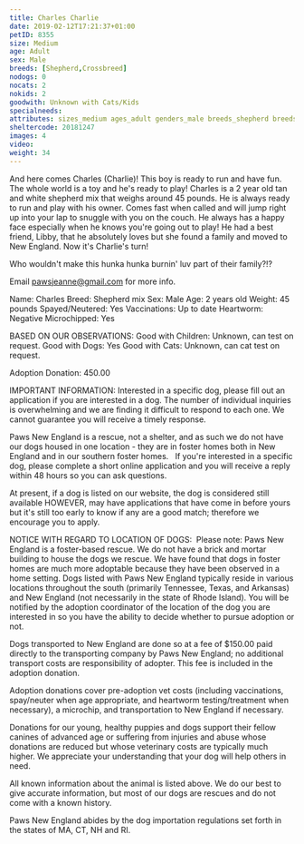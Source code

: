 ```yaml
---
title: Charles Charlie
date: 2019-02-12T17:21:37+01:00
petID: 8355
size: Medium
age: Adult
sex: Male
breeds: [Shepherd,Crossbreed]
nodogs: 0
nocats: 2
nokids: 2
goodwith: Unknown with Cats/Kids
specialneeds: 
attributes: sizes_medium ages_adult genders_male breeds_shepherd breeds_crossbreed 
sheltercode: 20181247
images: 4
video: 
weight: 34
---
```


And here comes Charles (Charlie)! This boy is ready to run and have fun. The whole world is a toy and he's ready to play! Charles is a 2 year old tan and white shepherd mix that weighs around 45 pounds. He is always ready to run and play with his owner. Comes fast when called and will jump right up into your lap to snuggle with you on the couch. He always has a happy face especially when he knows you're going out to play! He had a best friend, Libby, that he absolutely loves but she found a family and moved to New England.  Now it's Charlie's turn!

Who wouldn't make this hunka hunka burnin' luv part of their family?!?

Email pawsjeanne@gmail.com for more info. 


Name: Charles
Breed: Shepherd mix
Sex: Male
Age: 2 years old
Weight: 45 pounds
Spayed/Neutered: Yes
Vaccinations: Up to date
Heartworm: Negative 
Microchipped: Yes

BASED ON OUR OBSERVATIONS: 
Good with Children: Unknown, can test on request. 
Good with Dogs: Yes
Good with Cats: Unknown, can cat test on request. 


Adoption Donation: 450.00



IMPORTANT INFORMATION:
Interested in a specific dog, please fill out an application if you are interested in a dog. The number of individual inquiries is overwhelming and we are finding it difficult to respond to each one. We cannot guarantee you will receive a timely response.

Paws New England is a rescue, not a shelter, and as such we do not have our dogs housed in one location - they are in foster homes both in New England and in our southern foster homes. &#160; If you're interested in a specific dog, please complete a short online application and you will receive a reply within 48 hours so you can ask questions.

At present, if a dog is listed on our website, the dog is considered still available HOWEVER, may have applications that have come in before yours but it's still too early to know if any are a good match; therefore we encourage you to apply.


NOTICE WITH REGARD TO LOCATION OF DOGS: &#160;Please note: Paws New England is a foster-based rescue. We do not have a brick and mortar building to house the dogs we rescue. We have found that dogs in foster homes are much more adoptable because they have been observed in a home setting. Dogs listed with Paws New England typically reside in various locations throughout the south (primarily Tennessee, Texas, and Arkansas) and New England (not necessarily in the state of Rhode Island). You will be notified by the adoption coordinator of the location of the dog you are interested in so you have the ability to decide whether to pursue adoption or not.

Dogs transported to New England are done so at a fee of $150.00 paid directly to the transporting company by Paws New England; no additional transport costs are responsibility of adopter. This fee is included in the adoption donation.

Adoption donations cover pre-adoption vet costs (including vaccinations, spay/neuter when age appropriate, and heartworm testing/treatment when necessary), a microchip, and transportation to New England if necessary.

Donations for our young, healthy puppies and dogs support their fellow canines of advanced age or suffering from injuries and abuse whose donations are reduced but whose veterinary costs are typically much higher. We appreciate your understanding that your dog will help others in need.

All known information about the animal is listed above. We do our best to give accurate information, but most of our dogs are rescues and do not come with a known history.

Paws New England abides by the dog importation regulations set forth in the states of MA, CT, NH and RI.